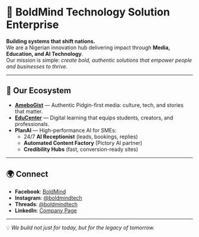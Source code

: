 # 🧠 BoldMind Technology Solution Enterprise

**Building systems that shift nations.**  
We are a Nigerian innovation hub delivering impact through **Media, Education, and AI Technology**.  
Our mission is simple: *create bold, authentic solutions that empower people and businesses to thrive.*

---

## 🚀 Our Ecosystem
- **[AmeboGist](https://amebogist.ng)** — Authentic Pidgin-first media: culture, tech, and stories that matter.  
- **[EduCenter](https://educenter.com.ng)** — Digital learning that equips students, creators, and professionals.  
- **PlanAI** — High-performance AI for SMEs:  
  - 24/7 **AI Receptionist** (leads, bookings, replies)  
  - **Automated Content Factory** (Pictory AI partner)  
  - **Credibility Hubs** (fast, conversion-ready sites)

---

## 🌍 Connect
- **Facebook**: [BoldMind](https://www.facebook.com/BoldMindTech/)  
- **Instagram**: [@boldmindtech](https://instagram.com/boldmindtech)  
- **Threads**: [@boldmindtech](https://threads.net/@boldmindtech)  
- **LinkedIn**: [Company Page](https://www.linkedin.com/company/boldmind-technology-solution-enterprise/)

---

💡 *We build not just for today, but for the legacy of tomorrow.*
